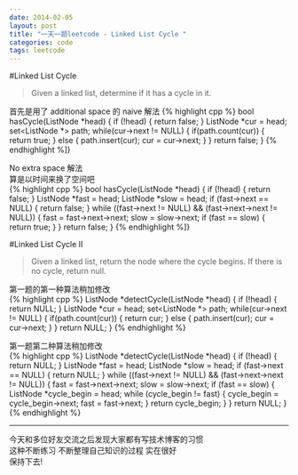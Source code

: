 ```yaml
---
date: 2014-02-05
layout: post
title: "一天一题leetcode - Linked List Cycle "
categories: code
tags: leetcode
---
```


#Linked List Cycle
>Given a linked list, determine if it has a cycle in it.

首先是用了 additional space 的 naive 解法
{% highlight cpp %}
bool hasCycle(ListNode *head) {
    if (!head) {
        return false;
    }
    ListNode *cur = head;
    set<ListNode *> path;
    while(cur->next != NULL) {
        if(path.count(cur)) {
            return true;
        } else {
            path.insert(cur);
            cur = cur->next;
        }
    }
    return false;
}
{% endhighlight %]}

No extra space 解法   
算是以时间来换了空间吧   
{% highlight cpp %}
bool hasCycle(ListNode *head) {
    if (!head) {
        return false;
    }
    ListNode *fast = head;
    ListNode *slow = head;
    if (fast->next == NULL) {
        return false;
    }
    while ((fast->next != NULL) && (fast->next->next != NULL)) {
        fast = fast->next->next;
        slow = slow->next;
        if (fast == slow) {
            return true;
        }
    }
    return false;
}
{% endhighlight %]}

#Linked List Cycle II 
>Given a linked list, return the node where the cycle begins. If there is no cycle, return null.

第一题的第一种算法稍加修改   
{% highlight cpp %}
ListNode *detectCycle(ListNode *head) {
    if (!head) {
        return NULL;
    }
    ListNode *cur = head;
    set<ListNode *> path;
    while(cur->next != NULL) {
        if(path.count(cur)) {
            return cur;
        } else {
            path.insert(cur);
            cur = cur->next;
        }
    }
    return NULL;
}
{% endhighlight %}

第一题第二种算法稍加修改   
{% highlight cpp %}
ListNode *detectCycle(ListNode *head) {
    if (!head) {
        return NULL;
    }
    ListNode *fast = head;
    ListNode *slow = head;
    if (fast->next == NULL) {
        return NULL;
    }
    while ((fast->next != NULL) && (fast->next->next != NULL)) {
        fast = fast->next->next;
        slow = slow->next;
        if (fast == slow) {
            ListNode *cycle_begin = head;
            while (cycle_begin != fast) {
                cycle_begin = cycle_begin->next;
                fast = fast->next;
            }
            return cycle_begin;
        }
    }
    return NULL;
}
{% endhighlight %}

---
今天和多位好友交流之后发现大家都有写技术博客的习惯   
这种不断练习 不断整理自己知识的过程 实在很好   
保持下去!